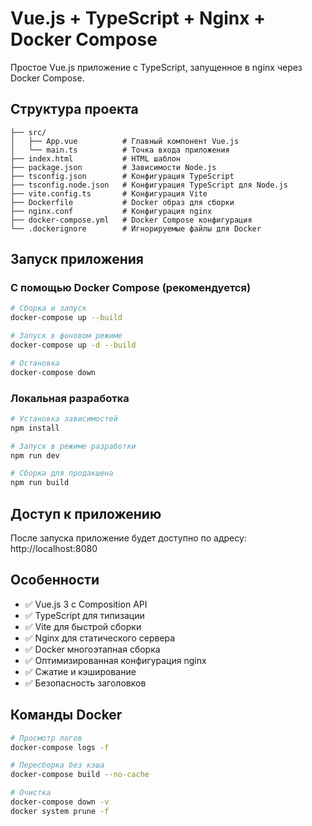 # Vue.js + TypeScript + Nginx + Docker Compose

Простое Vue.js приложение с TypeScript, запущенное в nginx через Docker Compose.

## Структура проекта

```
├── src/
│   ├── App.vue          # Главный компонент Vue.js
│   └── main.ts          # Точка входа приложения
├── index.html           # HTML шаблон
├── package.json         # Зависимости Node.js
├── tsconfig.json        # Конфигурация TypeScript
├── tsconfig.node.json   # Конфигурация TypeScript для Node.js
├── vite.config.ts       # Конфигурация Vite
├── Dockerfile           # Docker образ для сборки
├── nginx.conf           # Конфигурация nginx
├── docker-compose.yml   # Docker Compose конфигурация
└── .dockerignore        # Игнорируемые файлы для Docker
```

## Запуск приложения

### С помощью Docker Compose (рекомендуется)

```bash
# Сборка и запуск
docker-compose up --build

# Запуск в фоновом режиме
docker-compose up -d --build

# Остановка
docker-compose down
```

### Локальная разработка

```bash
# Установка зависимостей
npm install

# Запуск в режиме разработки
npm run dev

# Сборка для продакшена
npm run build
```

## Доступ к приложению

После запуска приложение будет доступно по адресу: http://localhost:8080

## Особенности

- ✅ Vue.js 3 с Composition API
- ✅ TypeScript для типизации
- ✅ Vite для быстрой сборки
- ✅ Nginx для статического сервера
- ✅ Docker многоэтапная сборка
- ✅ Оптимизированная конфигурация nginx
- ✅ Сжатие и кэширование
- ✅ Безопасность заголовков

## Команды Docker

```bash
# Просмотр логов
docker-compose logs -f

# Пересборка без кэша
docker-compose build --no-cache

# Очистка
docker-compose down -v
docker system prune -f
```
